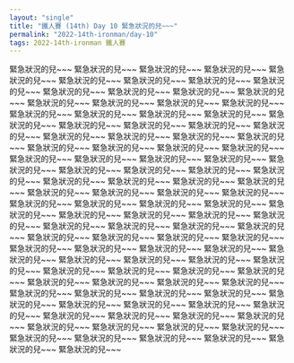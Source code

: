 ```yaml
---
layout: "single"
title: "鐵人賽 (14th) Day 10 緊急狀況的兒~~~"
permalink: "2022-14th-ironman/day-10"
tags: 2022-14th-ironman 鐵人賽
---
```



緊急狀況的兒~~~ 緊急狀況的兒~~~ 緊急狀況的兒~~~ 緊急狀況的兒~~~ 緊急狀況的兒~~~ 緊急狀況的兒~~~ 緊急狀況的兒~~~ 緊急狀況的兒~~~ 緊急狀況的兒~~~ 緊急狀況的兒~~~ 緊急狀況的兒~~~ 緊急狀況的兒~~~ 緊急狀況的兒~~~ 緊急狀況的兒~~~ 緊急狀況的兒~~~ 緊急狀況的兒~~~ 緊急狀況的兒~~~ 緊急狀況的兒~~~ 緊急狀況的兒~~~ 緊急狀況的兒~~~ 緊急狀況的兒~~~ 緊急狀況的兒~~~ 緊急狀況的兒~~~ 緊急狀況的兒~~~ 緊急狀況的兒~~~ 緊急狀況的兒~~~ 緊急狀況的兒~~~ 緊急狀況的兒~~~ 緊急狀況的兒~~~ 緊急狀況的兒~~~ 緊急狀況的兒~~~ 緊急狀況的兒~~~ 緊急狀況的兒~~~ 緊急狀況的兒~~~ 緊急狀況的兒~~~ 緊急狀況的兒~~~ 緊急狀況的兒~~~ 緊急狀況的兒~~~ 緊急狀況的兒~~~ 緊急狀況的兒~~~ 緊急狀況的兒~~~ 緊急狀況的兒~~~ 緊急狀況的兒~~~ 緊急狀況的兒~~~ 緊急狀況的兒~~~ 緊急狀況的兒~~~ 緊急狀況的兒~~~ 緊急狀況的兒~~~ 緊急狀況的兒~~~ 緊急狀況的兒~~~ 緊急狀況的兒~~~ 緊急狀況的兒~~~ 緊急狀況的兒~~~ 緊急狀況的兒~~~ 緊急狀況的兒~~~ 緊急狀況的兒~~~ 緊急狀況的兒~~~ 緊急狀況的兒~~~ 緊急狀況的兒~~~ 緊急狀況的兒~~~ 緊急狀況的兒~~~ 緊急狀況的兒~~~ 緊急狀況的兒~~~ 緊急狀況的兒~~~ 緊急狀況的兒~~~ 緊急狀況的兒~~~ 緊急狀況的兒~~~ 緊急狀況的兒~~~ 緊急狀況的兒~~~ 緊急狀況的兒~~~ 緊急狀況的兒~~~ 緊急狀況的兒~~~ 緊急狀況的兒~~~ 緊急狀況的兒~~~ 緊急狀況的兒~~~ 緊急狀況的兒~~~ 緊急狀況的兒~~~ 緊急狀況的兒~~~ 緊急狀況的兒~~~ 緊急狀況的兒~~~ 緊急狀況的兒~~~ 緊急狀況的兒~~~ 緊急狀況的兒~~~ 緊急狀況的兒~~~ 緊急狀況的兒~~~ 緊急狀況的兒~~~ 緊急狀況的兒~~~ 緊急狀況的兒~~~ 緊急狀況的兒~~~ 緊急狀況的兒~~~ 緊急狀況的兒~~~ 緊急狀況的兒~~~ 緊急狀況的兒~~~ 緊急狀況的兒~~~ 緊急狀況的兒~~~ 緊急狀況的兒~~~ 緊急狀況的兒~~~ 緊急狀況的兒~~~ 緊急狀況的兒~~~ 緊急狀況的兒~~~ 緊急狀況的兒~~~ 緊急狀況的兒~~~ 緊急狀況的兒~~~ 緊急狀況的兒~~~ 緊急狀況的兒~~~ 緊急狀況的兒~~~ 緊急狀況的兒~~~ 緊急狀況的兒~~~

